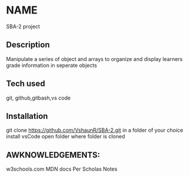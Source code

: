 # NAME
SBA-2 project
## Description
Manipulate a series of object and arrays to organize and display learners grade information
in seperate objects
## Tech used
 git, github,gitbash,vs code
## Installation
 git clone https://github.com/VshaunR/SBA-2.git in a folder of your choice
 install vsCode
 open folder where folder is cloned
## AWKNOWLEDGEMENTS:
w3schools.com
MDN docs
Per Scholas Notes
